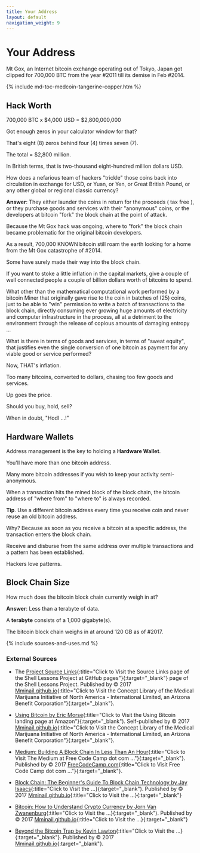 ```yaml
---
title: Your Address
layout: default
navigation_weight: 9
---
```

# Your Address

Mt Gox, an Internet bitcoin exchange operating out of Tokyo, Japan got clipped for 700,000 BTC from the year #2011 till its demise in Feb #2014.

{% include md-toc-medcoin-tangerine-copper.htm %}

## Hack Worth

700,000 BTC x $4,000 USD = $2,800,000,000

Got enough zeros in your calculator window for that?

That's eight (8) zeros behind four (4) times seven (7).

The total = $2,800 million.

In British terms, that is two-thousand eight-hundred million dollars USD.

How does a nefarious team of hackers "trickle" those coins back into circulation in exchange for USD, or Yuan, or Yen, or Great British Pound, or any other global or regional classic currency?

**Answer**: They either launder the coins in return for the proceeds ( tax free ), or they purchase goods and services with their "anonymous" coins, or the developers at bitcoin "fork" the block chain at the point of attack.

Because the Mt Gox hack was ongoing, where to "fork" the block chain became problematic for the original bitcoin developers.

As a result, 700,000 KNOWN bitcoin still roam the earth looking for a home from the Mt Gox catastrophe of #2014.

Some have surely made their way into the block chain.

If you want to stoke a little inflation in the capital markets, give a couple of well connected people a couple of billion dollars worth of bitcoins to spend.

What other than the mathematical computational work performed by a bitcoin Miner that originally gave rise to the coin in batches of (25) coins, just to be able to "win" permission to write a batch of transactions to the block chain, directly consuming ever growing huge amounts of electricity and computer infrastructure in the process, all at a detriment to the environment through the release of copious amounts of damaging entropy ...

What is there in terms of goods and services, in terms of "sweat equity", that justifies even the single conversion of one bitcoin as payment for any viable good or service performed?

Now, THAT's inflation.

Too many bitcoins, converted to dollars, chasing too few goods and services.

Up goes the price.

Should you buy, hold, sell?

When in doubt, "Hodl ...!"

## Hardware Wallets

Address management is the key to holding a **Hardware Wallet**.

You'll have more than one bitcoin address.

Many more bitcoin addresses if you wish to keep your activity semi-anonymous.

When a transaction hits the mined block of the block chain, the bitcoin address of "where from" to "where to" is always recorded.

**Tip**. Use a different bitcoin address every time you receive coin and never reuse an old bitcoin address.

Why? Because as soon as you receive a bitcoin at a specific address, the transaction enters the block chain.

Receive and disburse from the same address over multiple transactions and a pattern has been established.

Hackers love patterns.

## Block Chain Size

How much does the bitcoin block chain currently weigh in at?

**Answer**: Less than a terabyte of data.

A **terabyte** consists of a 1,000 gigabyte(s).

The bitcoin block chain weighs in at around 120 GB as of #2017.

{% include sources-and-uses.md %}

### External Sources

- The [Project Source Links](https://mminail.github.io/Shell/Source-Shell-Links.htm){:title="Click to Visit the Source Links page of the Shell Lessons Project at GitHub pages"}{:target="_blank"} page of the Shell Lessons Project. Published by © 2017 [Mminail.github.io](https://mminail.github.io/){:title="Click to Visit the Concept Library of the Medical Marijuana Initiative of North America - International Limited, an Arizona Benefit Corporation"}{:target="_blank"}.

- [Using Bitcoin by Eric Morse](https://www/amazon.com/){:title="Click to Visit the Using Bitcoin landing page at Amazon"}{:target="_blank"). Self-published by © 2017 [Mminail.github.io](https://mminail.github.io/){:title="Click to Visit the Concept Library of the Medical Marijuana Initiative of North America - International Limited, an Arizona Benefit Corporation"}{:target="_blank"}.

- [Medium: Building A Block Chain In Less Than An Hour](https://medium.freecodecamp.com/from-what-is-blockchain-to-building-a-blockchain-within-an-hour-4e738efc819d){:title="Click to Visit The Medium at Free Code Camp dot com ..."}{:target="_blank"}. Published by © 2017 [FreeCodeCamp.com](https://www.freecodecamp.com){:title="Click to Visit Free Code Camp dot com ..."}{:target="_blank"}.

- [Block Chain: The Beginner's Guide To Block Chain Technology by Jay Isaacs](https://www.amazon.com){:title="Click to Visit the ...}{:target="_blank"). Published by © 2017 [Mminail.github.io](https://mminail.github.io/){:title="Click to Visit the ...}{:target="_blank"}

- [Bitcoin: How to Understand Crypto Currency by Jorn Van Zwanenburg](https://www.amazon.com){:title="Click to Visit the ...}{:target="_blank"). Published by © 2017 [Mminail.github.io](https://mminail.github.io/){:title="Click to Visit the ...}{:target="_blank"}

- [Beyond the Bitcoin Trap by Kevin Lawton](https://www.amazon.com){:title="Click to Visit the ...}{:target="_blank"}. Published by © 2017 [Mminail.github.io](https://mminail.github.io/){:target="_blank"}.